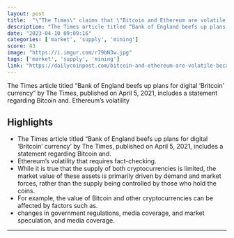 ```yaml
---
layout: post
title:  "\"The Times\" claims that \"Bitcoin and Ethereum are volatile because supply is controlled by those who hold the coins\""
description: "The Times article titled “Bank of England beefs up plans for digital ‘Britcoin’ currency” by The Times, published on April 5, 2021, includes a statement regarding Bitcoin and. Ethereum’s volatility"
date: "2023-04-10 09:09:16"
categories: ['market', 'supply', 'mining']
score: 43
image: "https://i.imgur.com/r79bN3w.jpg"
tags: ['market', 'supply', 'mining']
link: "https://dailycoinpost.com/bitcoin-and-ethereum-are-volatile-because-supply-is-controlled-by-those-who-hold-the-coins/"
---
```


The Times article titled “Bank of England beefs up plans for digital ‘Britcoin’ currency” by The Times, published on April 5, 2021, includes a statement regarding Bitcoin and. Ethereum’s volatility

## Highlights

- The Times article titled “Bank of England beefs up plans for digital ‘Britcoin’ currency’ by The Times, published on April 5, 2021, includes a statement regarding Bitcoin and.
- Ethereum’s volatility that requires fact-checking.
- While it is true that the supply of both cryptocurrencies is limited, the market value of these assets is primarily driven by demand and market forces, rather than the supply being controlled by those who hold the coins.
- For example, the value of Bitcoin and other cryptocurrencies can be affected by factors such as.
- changes in government regulations, media coverage, and market speculation, and media coverage.

---
